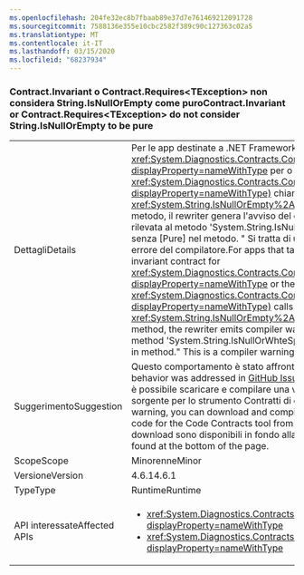 ```yaml
---
ms.openlocfilehash: 204fe32ec8b7fbaab89e37d7e761469212091728
ms.sourcegitcommit: 7588136e355e10cbc2582f389c90c127363c02a5
ms.translationtype: MT
ms.contentlocale: it-IT
ms.lasthandoff: 03/15/2020
ms.locfileid: "68237934"
---
```

### <a name="contractinvariant-or-contractrequirestexception-do-not-consider-stringisnullorempty-to-be-pure"></a><span data-ttu-id="838bf-101">Contract.Invariant o Contract.Requires\<TException> non considera String.IsNullOrEmpty come puro</span><span class="sxs-lookup"><span data-stu-id="838bf-101">Contract.Invariant or Contract.Requires\<TException> do not consider String.IsNullOrEmpty to be pure</span></span>

|   |   |
|---|---|
|<span data-ttu-id="838bf-102">Dettagli</span><span class="sxs-lookup"><span data-stu-id="838bf-102">Details</span></span>|<span data-ttu-id="838bf-103">Per le app destinate a .NET Framework 4.6.1, se il contratto invariante <xref:System.Diagnostics.Contracts.Contract.Invariant%2A?displayProperty=nameWithType> per o il contratto di precondizione per <xref:System.Diagnostics.Contracts.Contract.Requires%2A?displayProperty=nameWithType)> chiama il <xref:System.String.IsNullOrEmpty%2A?displayProperty=nameWithType> metodo, il rewriter genera l'avviso del compilatore CC1036: &quot;chiamata rilevata al metodo 'System.String.IsNullOrWhteSpace(System.String)' senza [Pure] nel metodo. &quot; Si tratta di un avviso del compilatore anziché un errore del compilatore.</span><span class="sxs-lookup"><span data-stu-id="838bf-103">For apps that target the .NET Framework 4.6.1, if the invariant contract for <xref:System.Diagnostics.Contracts.Contract.Invariant%2A?displayProperty=nameWithType> or the precondition contract for <xref:System.Diagnostics.Contracts.Contract.Requires%2A?displayProperty=nameWithType)> calls the <xref:System.String.IsNullOrEmpty%2A?displayProperty=nameWithType> method, the rewriter emits compiler warning CC1036: &quot;Detected call to method 'System.String.IsNullOrWhteSpace(System.String)' without [Pure] in method.&quot; This is a compiler warning rather than a compiler error.</span></span>|
|<span data-ttu-id="838bf-104">Suggerimento</span><span class="sxs-lookup"><span data-stu-id="838bf-104">Suggestion</span></span>|<span data-ttu-id="838bf-105">Questo comportamento è stato affrontato nel [problema GitHub n. 339](https://github.com/Microsoft/CodeContracts/issues/339).</span><span class="sxs-lookup"><span data-stu-id="838bf-105">This behavior was addressed in [GitHub Issue #339](https://github.com/Microsoft/CodeContracts/issues/339).</span></span> <span data-ttu-id="838bf-106">Per eliminare questo avviso, è possibile scaricare e compilare una versione aggiornata del codice sorgente per lo strumento Contratti di codice da [GitHub](https://github.com/Microsoft/CodeContracts/blob/master/README.md).</span><span class="sxs-lookup"><span data-stu-id="838bf-106">To eliminate this warning, you can download and compile an updated version of the source code for the Code Contracts tool from [GitHub](https://github.com/Microsoft/CodeContracts/blob/master/README.md).</span></span> <span data-ttu-id="838bf-107">Le informazioni per il download sono disponibili in fondo alla pagina.</span><span class="sxs-lookup"><span data-stu-id="838bf-107">Download information is found at the bottom of the page.</span></span>|
|<span data-ttu-id="838bf-108">Scope</span><span class="sxs-lookup"><span data-stu-id="838bf-108">Scope</span></span>|<span data-ttu-id="838bf-109">Minorenne</span><span class="sxs-lookup"><span data-stu-id="838bf-109">Minor</span></span>|
|<span data-ttu-id="838bf-110">Versione</span><span class="sxs-lookup"><span data-stu-id="838bf-110">Version</span></span>|<span data-ttu-id="838bf-111">4.6.1</span><span class="sxs-lookup"><span data-stu-id="838bf-111">4.6.1</span></span>|
|<span data-ttu-id="838bf-112">Type</span><span class="sxs-lookup"><span data-stu-id="838bf-112">Type</span></span>|<span data-ttu-id="838bf-113">Runtime</span><span class="sxs-lookup"><span data-stu-id="838bf-113">Runtime</span></span>|
|<span data-ttu-id="838bf-114">API interessate</span><span class="sxs-lookup"><span data-stu-id="838bf-114">Affected APIs</span></span>|<ul><li><xref:System.Diagnostics.Contracts.Contract.Invariant(System.Boolean)?displayProperty=nameWithType></li><li><xref:System.Diagnostics.Contracts.Contract.Requires(System.Boolean)?displayProperty=nameWithType></li></ul>|
